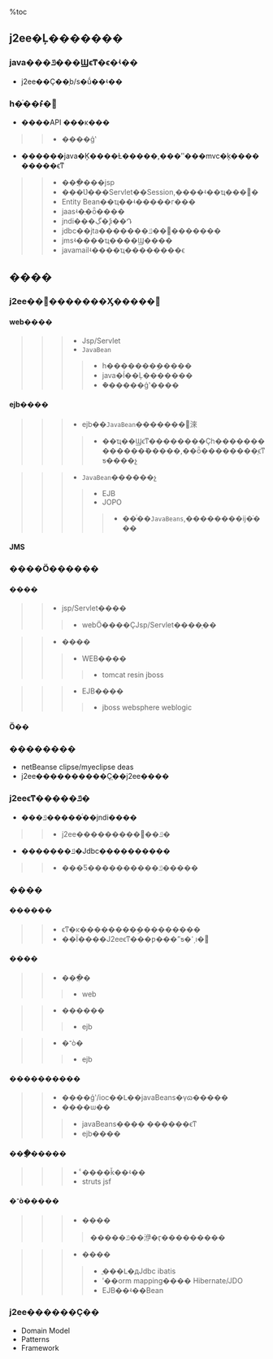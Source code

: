 %toc
## j2ee�Ļ������� ##
### java���ݿ���Ϣϵͳ�ϵ�ʵ�� ###
  * j2ee��Ҫ��ָb/s�ṹ��ʵ��
### һ�ֿ��ܺͱ�׼ ###
  * ����API ���ĸ���
> > - ����ģʽ
  * ������java�Ķ����Ƚ�����,���ʺ���mvc�ķ���������ϵͳ
> > - ���ֲ���jsp
> > - ���Ʋ���Servlet��Session,����ʵ��ҵ���߼�
> > - Entity Bean��ҵ��ʵ�����г���
> > - jaasʵ�ְ�ȫ����
> > - jndi���ڲ�ѯ��Դ
> > - jdbc��jta�������ݿ��͹�������
> > - jmsʵ����ҵ����Ϣ����
> > - javamailʵ����ҵ��������ϵ
## ���� ##
### j2ee��׼�������Ӽ�����׼ ###
#### web���� ####
> > > - Jsp/Servlet
> > > - `JavaBean`
> > > > - һ�������ܹ�����
> > > > -  java�ĺ��Ļ�������
> > > > - �ܶ�����ģʽ����
#### ejb���� ####

> > > -  ejb��`JavaBean`�������͹淶
> > > > -  ��ҵ��Ϣϵͳ��������Ҫһ�������������ܺ�����,��ȫ��������֤ϵͳƽ����չ

> > > -  `JavaBean`������չ
> > > > - EJB
> > > > - JOPO
> > > > > - ��ͨ��`JavaBeans`,��������ĳ�ֿ���
#### JMS ####
### ����Ӧ������ ###
#### ���� ####

> > - jsp/Servlet����
> > > - webӦ����ҪJsp/Servlet����֧��

> > - ����
> > > - WEB����
> > > > - tomcat resin jboss

> > > - EJB����
> > > > - jboss websphere weblogic
#### Ӧ�� ####
### �������� ###
  * netBeanse  clipse/myeclipse  deas
  * j2ee����������Ҫָ��j2ee����
### j2eeϵͳ�����ݿ� ###
  * ���ݿ�����ͨ��jndi����

> > - j2ee���������ݿ��޹�
  * �������ݿ�Jdbc����������
> > - ���Ƽ����������ݿ�����
### ���� ###
#### ������ ####
> > -  ϵͳ�ĸ��������ܹ���������
> > -  ��Ϊ����J2eeϵͳ���ƿ���ˮƽ�ߵ͵ı�׼
#### ���� ####
> > - ���ֲ�
> > > - web

> > - ������
> > > - ejb

> > - �־ò�
> > > - ejb
#### ���������� ####

> > - ����ģʽ/ioc��Լ��javaBeans�γɷ�����
> > - ����ѡ��
> > > - javaBeans���� ������ϵͳ
> > > - ejb����
#### ���ֲ����� ####
> > > - ͨ����ǩ��ʵ��
> > > - struts jsf
#### �־ò����� ####
> > > - ����
> > > > �����ݿ��洢�ӷ���������

> > > - ����
> > > > - ֱ���Լ�дJdbc  ibatis
> > > > - ʹ��orm mapping����  Hibernate/JDO
> > > > - EJB��ʵ��Bean
### j2ee������Ҫ�� ###
  * Domain Model
  * Patterns
  * Framework